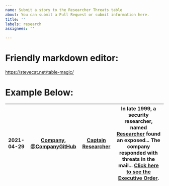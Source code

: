 ```yaml
---
name: Submit a story to the Researcher Threats table
about: You can submit a Pull Request or submit information here.
title: ''
labels: research
assignees: ''

---
```


# Friendly markdown editor:
https://stevecat.net/table-magic/ 


# Example Below:
| 2021-04-29 | [Company](https://example.com/), [@CompanyGitHub](https://github.com/CompanyGitHub) | [Captain Researcher](https://twitter.com/username) | In late 1999, a security researcher, named [Researcher](https://twitter.com/username) found an exposed... The company responded with threats in the mail... [Click here to see the Executive Order](https://www.whitehouse.gov/wp-content/uploads/2021/06/100-day-supply-chain-review-report.pdf). |
|---|---|---|---|
